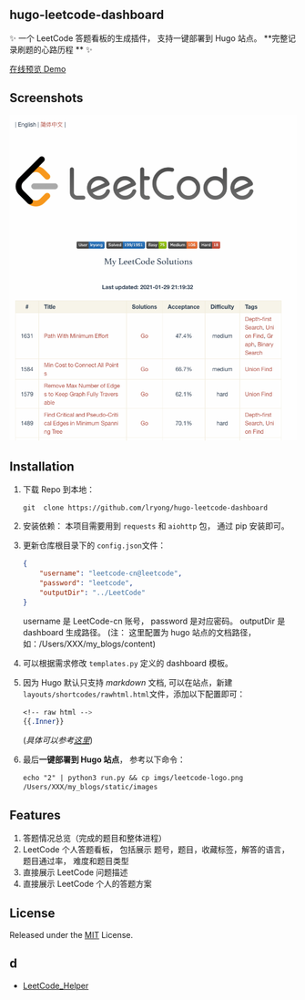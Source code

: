 ## hugo-leetcode-dashboard

✨ 一个 LeetCode 答题看板的生成插件， 支持一键部署到 Hugo 站点。 **完整记录刷题的心路历程 ** ✨

[在线预览 Demo](http://www.herbert.top:18080/leetcode/)

## Screenshots

![leetcode-dashboard](https://raw.githubusercontent.com/lryong/hugo-leetcode-dashboard/master/imgs/leetcode_dashboard.png)

## Installation

1. 下载 Repo 到本地：

   ```shell
   git  clone https://github.com/lryong/hugo-leetcode-dashboard
   ```

2. 安装依赖： 本项目需要用到 `requests` 和 `aiohttp` 包， 通过 pip 安装即可。

3. 更新仓库根目录下的 `config.json`文件：

   ```json
   {
       "username": "leetcode-cn@leetcode",  
       "password": "leetcode", 
       "outputDir": "../LeetCode" 
   }
   ```
   username 是 LeetCode-cn 账号， password 是对应密码。 
   outputDir 是dashboard 生成路径。 (注： 这里配置为 hugo 站点的文档路径， 如：/Users/XXX/my_blogs/content)

4. 可以根据需求修改 `templates.py` 定义的 dashboard 模板。

5. 因为 Hugo 默认只支持 *markdown* 文档, 可以在站点，新建 `layouts/shortcodes/rawhtml.html`文件，添加以下配置即可：

   ```css
   <!-- raw html -->
   {{.Inner}}
   ```

   (*具体可以参考[这里](https://anaulin.org/blog/hugo-raw-html-shortcode/)*)

6. 最后**一键部署到 Hugo 站点**， 参考以下命令：

   ```shell
   echo "2" | python3 run.py && cp imgs/leetcode-logo.png /Users/XXX/my_blogs/static/images
   ```

## Features

1. 答题情况总览（完成的题目和整体进程）
2. LeetCode  个人答题看板， 包括展示 题号，题目，收藏标签，解答的语言， 题目通过率， 难度和题目类型
3. 直接展示 LeetCode 问题描述
4. 直接展示 LeetCode 个人的答题方案

## License

Released under the [MIT](https://github.com/olOwOlo/hugo-theme-even/blob/master/LICENSE.md) License.

## d

- [LeetCode_Helper](https://github.com/KivenCkl/LeetCode_Helper)
